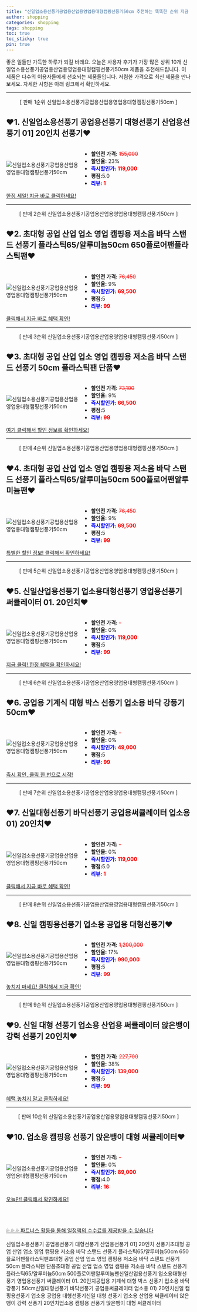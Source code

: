 ```yaml
---
title: "신일업소용선풍기공업용산업용영업용대형캠핑선풍기50cm 추천하는 똑똑한 순위 지금 확인 신일업소용선풍기 공업용선풍기 대형선풍기 산업용선풍기 01]"
author: shopping
categories: shopping
tags: shopping
toc: true
toc_sticky: true
pin: true
---
```

좋은 일들만 가득한 하루가 되길 바래요. 오늘은 사용자 후기가 가장 많은 상위 10개 신일업소용선풍기공업용산업용영업용대형캠핑선풍기50cm 제품을 추천해드립니다. 이 제품은 다수의 이용자들에게 선호되는 제품들입니다. 저렴한 가격으로 최신 제품을 만나보세요. 자세한 사항은 아래 링크에서 확인하세요.

---
<p class="toplist" style="margin: 0 auto; display: block; width: fit-content;">[ 판매 1순위 신일업소용선풍기공업용산업용영업용대형캠핑선풍기50cm ]</p>

<h2><strong>❤️1. 신일업소용선풍기 공업용선풍기 대형선풍기 산업용선풍기 01] 20인치 선풍기❤️</strong></h2>

<div style="display: flex; align-items: center;">
    <div style="flex: 0.4;">
        <img src="https://thumbnail8.coupangcdn.com/thumbnails/remote/230x230ex/image/vendor_inventory/b2f9/00523a33efd90e564ada1972681b584f0d2f4b5164bdee9c3e74de5dd34c.jpg" alt="신일업소용선풍기공업용산업용영업용대형캠핑선풍기50cm" style="max-width: 100%;">
    </div>
    <div style="flex: 0.6; margin-left: 10px;">
        <ul>
            <li><strong>할인전 가격:</strong> <del style="color: red;">155,000</del></li>
            <li><strong>할인율:</strong> 23%</li>
            <li><span style='color:blue'><strong>즉시할인가:</strong></span> <span style='color:red'><strong>119,000</strong></span></li>
            <li><strong>평점:</strong>5.0</li>
            <li><span style='color:blue'><strong>리뷰:</strong></span> <span style='color:red'><strong>1</strong></span></li>
        </ul>
    </div>
</div>
<div class="center">
    <a href="https://William4Davisa.github.io?lptag=AF9450613&subid=githubio&pageKey=8129474388&traceid=V0-153&itemId=23084368987&vendorItemId=90117846281" class="myButton">
        한정 세일! 지금 바로 클릭하세요!
    </a>
</div>


---
<p class="toplist" style="margin: 0 auto; display: block; width: fit-content;">[ 판매 2순위 신일업소용선풍기공업용산업용영업용대형캠핑선풍기50cm ]</p>

<h2><strong>❤️2. 초대형 공업 산업 업소 영업 캠핑용 저소음 바닥 스탠드 선풍기 플라스틱65/알루미늄50cm 650플로어팬플라스틱팬❤️</strong></h2>

<div style="display: flex; align-items: center;">
    <div style="flex: 0.4;">
        <img src="https://thumbnail9.coupangcdn.com/thumbnails/remote/230x230ex/image/vendor_inventory/8a03/ead2082f7cb7c6488817337dd341d936e42eaf81945a49f571e0dc3d8b2e.jpg" alt="신일업소용선풍기공업용산업용영업용대형캠핑선풍기50cm" style="max-width: 100%;">
    </div>
    <div style="flex: 0.6; margin-left: 10px;">
        <ul>
            <li><strong>할인전 가격:</strong> <del style="color: red;">76,450</del></li>
            <li><strong>할인율:</strong> 9%</li>
            <li><span style='color:blue'><strong>즉시할인가:</strong></span> <span style='color:red'><strong>69,500</strong></span></li>
            <li><strong>평점:</strong>5</li>
            <li><span style='color:blue'><strong>리뷰:</strong></span> <span style='color:red'><strong>99</strong></span></li>
        </ul>
    </div>
</div>
<div class="center">
    <a href="https://William4Davisa.github.io?lptag=AF9450613&subid=githubio&pageKey=7366970257&traceid=V0-153&itemId=18993907041&vendorItemId=86119062796" class="myButton">
        클릭해서 지금 바로 혜택 확인!
    </a>
</div>


---
<p class="toplist" style="margin: 0 auto; display: block; width: fit-content;">[ 판매 3순위 신일업소용선풍기공업용산업용영업용대형캠핑선풍기50cm ]</p>

<h2><strong>❤️3. 초대형 공업 산업 업소 영업 캠핑용 저소음 바닥 스탠드 선풍기 50cm 플라스틱팬 단품❤️</strong></h2>

<div style="display: flex; align-items: center;">
    <div style="flex: 0.4;">
        <img src="https://thumbnail9.coupangcdn.com/thumbnails/remote/230x230ex/image/vendor_inventory/8a03/ead2082f7cb7c6488817337dd341d936e42eaf81945a49f571e0dc3d8b2e.jpg" alt="신일업소용선풍기공업용산업용영업용대형캠핑선풍기50cm" style="max-width: 100%;">
    </div>
    <div style="flex: 0.6; margin-left: 10px;">
        <ul>
            <li><strong>할인전 가격:</strong> <del style="color: red;">73,100</del></li>
            <li><strong>할인율:</strong> 9%</li>
            <li><span style='color:blue'><strong>즉시할인가:</strong></span> <span style='color:red'><strong>66,500</strong></span></li>
            <li><strong>평점:</strong>5</li>
            <li><span style='color:blue'><strong>리뷰:</strong></span> <span style='color:red'><strong>99</strong></span></li>
        </ul>
    </div>
</div>
<div class="center">
    <a href="https://William4Davisa.github.io?lptag=AF9450613&subid=githubio&pageKey=7366970168&traceid=V0-153&itemId=18993906685&vendorItemId=86119062020" class="myButton">
        여기 클릭해서 할인 정보를 확인하세요!
    </a>
</div>


---
<p class="toplist" style="margin: 0 auto; display: block; width: fit-content;">[ 판매 4순위 신일업소용선풍기공업용산업용영업용대형캠핑선풍기50cm ]</p>

<h2><strong>❤️4. 초대형 공업 산업 업소 영업 캠핑용 저소음 바닥 스탠드 선풍기 플라스틱65/알루미늄50cm 500플로어팬알루미늄팬❤️</strong></h2>

<div style="display: flex; align-items: center;">
    <div style="flex: 0.4;">
        <img src="https://thumbnail9.coupangcdn.com/thumbnails/remote/230x230ex/image/vendor_inventory/8a03/ead2082f7cb7c6488817337dd341d936e42eaf81945a49f571e0dc3d8b2e.jpg" alt="신일업소용선풍기공업용산업용영업용대형캠핑선풍기50cm" style="max-width: 100%;">
    </div>
    <div style="flex: 0.6; margin-left: 10px;">
        <ul>
            <li><strong>할인전 가격:</strong> <del style="color: red;">76,450</del></li>
            <li><strong>할인율:</strong> 9%</li>
            <li><span style='color:blue'><strong>즉시할인가:</strong></span> <span style='color:red'><strong>69,500</strong></span></li>
            <li><strong>평점:</strong>5</li>
            <li><span style='color:blue'><strong>리뷰:</strong></span> <span style='color:red'><strong>99</strong></span></li>
        </ul>
    </div>
</div>
<div class="center">
    <a href="https://William4Davisa.github.io?lptag=AF9450613&subid=githubio&pageKey=7366970257&traceid=V0-153&itemId=18993907039&vendorItemId=86119062793" class="myButton">
        특별한 할인 정보! 클릭해서 확인하세요!
    </a>
</div>


---
<p class="toplist" style="margin: 0 auto; display: block; width: fit-content;">[ 판매 5순위 신일업소용선풍기공업용산업용영업용대형캠핑선풍기50cm ]</p>

<h2><strong>❤️5. 신일산업용선풍기 업소용대형선풍기 영업용선풍기 써큘레이터 01. 20인치❤️</strong></h2>

<div style="display: flex; align-items: center;">
    <div style="flex: 0.4;">
        <img src="https://thumbnail8.coupangcdn.com/thumbnails/remote/230x230ex/image/vendor_inventory/a751/7a1c8fcdf2bde43a10fc945e37103514113e832f51d28886be0d63047443.jpg" alt="신일업소용선풍기공업용산업용영업용대형캠핑선풍기50cm" style="max-width: 100%;">
    </div>
    <div style="flex: 0.6; margin-left: 10px;">
        <ul>
            <li><strong>할인전 가격:</strong> <del style="color: red;">-</del></li>
            <li><strong>할인율:</strong> 0%</li>
            <li><span style='color:blue'><strong>즉시할인가:</strong></span> <span style='color:red'><strong>119,000</strong></span></li>
            <li><strong>평점:</strong>5</li>
            <li><span style='color:blue'><strong>리뷰:</strong></span> <span style='color:red'><strong>99</strong></span></li>
        </ul>
    </div>
</div>
<div class="center">
    <a href="https://William4Davisa.github.io?lptag=AF9450613&subid=githubio&pageKey=8129451792&traceid=V0-153&itemId=23084287378&vendorItemId=90117765143" class="myButton">
        지금 클릭! 한정 혜택을 확인하세요!
    </a>
</div>


---
<p class="toplist" style="margin: 0 auto; display: block; width: fit-content;">[ 판매 6순위 신일업소용선풍기공업용산업용영업용대형캠핑선풍기50cm ]</p>

<h2><strong>❤️6. 공업용 기계식 대형 박스 선풍기 업소용 바닥 강풍기 50cm❤️</strong></h2>

<div style="display: flex; align-items: center;">
    <div style="flex: 0.4;">
        <img src="https://thumbnail7.coupangcdn.com/thumbnails/remote/230x230ex/image/vendor_inventory/bb65/12257e94ccf3f614b5379dccc0fb461b5cdc6586f573f60f5d4be5a9ad39.png" alt="신일업소용선풍기공업용산업용영업용대형캠핑선풍기50cm" style="max-width: 100%;">
    </div>
    <div style="flex: 0.6; margin-left: 10px;">
        <ul>
            <li><strong>할인전 가격:</strong> <del style="color: red;">-</del></li>
            <li><strong>할인율:</strong> 0%</li>
            <li><span style='color:blue'><strong>즉시할인가:</strong></span> <span style='color:red'><strong>49,000</strong></span></li>
            <li><strong>평점:</strong>5</li>
            <li><span style='color:blue'><strong>리뷰:</strong></span> <span style='color:red'><strong>99</strong></span></li>
        </ul>
    </div>
</div>
<div class="center">
    <a href="https://William4Davisa.github.io?lptag=AF9450613&subid=githubio&pageKey=6545289377&traceid=V0-153&itemId=14589985467&vendorItemId=81831963121" class="myButton">
        즉시 확인, 클릭 한 번으로 시작!
    </a>
</div>


---
<p class="toplist" style="margin: 0 auto; display: block; width: fit-content;">[ 판매 7순위 신일업소용선풍기공업용산업용영업용대형캠핑선풍기50cm ]</p>

<h2><strong>❤️7. 신일대형선풍기 바닥선풍기 공업용써큘레이터 업소용 01) 20인치❤️</strong></h2>

<div style="display: flex; align-items: center;">
    <div style="flex: 0.4;">
        <img src="https://thumbnail9.coupangcdn.com/thumbnails/remote/230x230ex/image/vendor_inventory/660d/cb28ca23ab855330d9441928e603ba8c7f1fcccc7b9394f0072b9bf469d9.jpg" alt="신일업소용선풍기공업용산업용영업용대형캠핑선풍기50cm" style="max-width: 100%;">
    </div>
    <div style="flex: 0.6; margin-left: 10px;">
        <ul>
            <li><strong>할인전 가격:</strong> <del style="color: red;">-</del></li>
            <li><strong>할인율:</strong> 0%</li>
            <li><span style='color:blue'><strong>즉시할인가:</strong></span> <span style='color:red'><strong>119,000</strong></span></li>
            <li><strong>평점:</strong>5.0</li>
            <li><span style='color:blue'><strong>리뷰:</strong></span> <span style='color:red'><strong>1</strong></span></li>
        </ul>
    </div>
</div>
<div class="center">
    <a href="https://William4Davisa.github.io?lptag=AF9450613&subid=githubio&pageKey=8129462262&traceid=V0-153&itemId=23084324226&vendorItemId=90117801987" class="myButton">
        클릭해서 지금 바로 혜택 확인!
    </a>
</div>


---
<p class="toplist" style="margin: 0 auto; display: block; width: fit-content;">[ 판매 8순위 신일업소용선풍기공업용산업용영업용대형캠핑선풍기50cm ]</p>

<h2><strong>❤️8. 신일 캠핑용선풍기 업소용 공업용 대형선풍기❤️</strong></h2>

<div style="display: flex; align-items: center;">
    <div style="flex: 0.4;">
        <img src="https://thumbnail10.coupangcdn.com/thumbnails/remote/230x230ex/image/vendor_inventory/4f52/8be47cb4deb5253e4d1cda1a3d626f75885408212f35ce46e2b6132dae81.jpg" alt="신일업소용선풍기공업용산업용영업용대형캠핑선풍기50cm" style="max-width: 100%;">
    </div>
    <div style="flex: 0.6; margin-left: 10px;">
        <ul>
            <li><strong>할인전 가격:</strong> <del style="color: red;">1,200,000</del></li>
            <li><strong>할인율:</strong> 17%</li>
            <li><span style='color:blue'><strong>즉시할인가:</strong></span> <span style='color:red'><strong>990,000</strong></span></li>
            <li><strong>평점:</strong>5</li>
            <li><span style='color:blue'><strong>리뷰:</strong></span> <span style='color:red'><strong>99</strong></span></li>
        </ul>
    </div>
</div>
<div class="center">
    <a href="https://William4Davisa.github.io?lptag=AF9450613&subid=githubio&pageKey=7353113539&traceid=V0-153&itemId=18926688391&vendorItemId=86053624398" class="myButton">
        놓치지 마세요! 클릭해서 지금 확인!
    </a>
</div>


---
<p class="toplist" style="margin: 0 auto; display: block; width: fit-content;">[ 판매 9순위 신일업소용선풍기공업용산업용영업용대형캠핑선풍기50cm ]</p>

<h2><strong>❤️9. 신일 대형 선풍기 업소용 산업용 써큘레이터 앉은뱅이 강력 선풍기 20인치❤️</strong></h2>

<div style="display: flex; align-items: center;">
    <div style="flex: 0.4;">
        <img src="https://thumbnail9.coupangcdn.com/thumbnails/remote/230x230ex/image/vendor_inventory/34e1/3423d05c9c90aa60ee0168e042a31a807a606b61ca10e308119cf87fbbc6.jpg" alt="신일업소용선풍기공업용산업용영업용대형캠핑선풍기50cm" style="max-width: 100%;">
    </div>
    <div style="flex: 0.6; margin-left: 10px;">
        <ul>
            <li><strong>할인전 가격:</strong> <del style="color: red;">227,700</del></li>
            <li><strong>할인율:</strong> 38%</li>
            <li><span style='color:blue'><strong>즉시할인가:</strong></span> <span style='color:red'><strong>139,000</strong></span></li>
            <li><strong>평점:</strong>5</li>
            <li><span style='color:blue'><strong>리뷰:</strong></span> <span style='color:red'><strong>99</strong></span></li>
        </ul>
    </div>
</div>
<div class="center">
    <a href="https://William4Davisa.github.io?lptag=AF9450613&subid=githubio&pageKey=8054398521&traceid=V0-153&itemId=22601525032&vendorItemId=89643169460" class="myButton">
        혜택 놓치지 말고 클릭하세요!
    </a>
</div>


---
<p class="toplist" style="margin: 0 auto; display: block; width: fit-content;">[ 판매 10순위 신일업소용선풍기공업용산업용영업용대형캠핑선풍기50cm ]</p>

<h2><strong>❤️10. 업소용 캠핑용 선풍기 앉은뱅이 대형 써큘레이터❤️</strong></h2>

<div style="display: flex; align-items: center;">
    <div style="flex: 0.4;">
        <img src="https://thumbnail9.coupangcdn.com/thumbnails/remote/230x230ex/image/vendor_inventory/c734/64abc62f9b6c61a3b17866205241e119c03524482c365eb511db0ba1a749.jpg" alt="신일업소용선풍기공업용산업용영업용대형캠핑선풍기50cm" style="max-width: 100%;">
    </div>
    <div style="flex: 0.6; margin-left: 10px;">
        <ul>
            <li><strong>할인전 가격:</strong> <del style="color: red;">-</del></li>
            <li><strong>할인율:</strong> 0%</li>
            <li><span style='color:blue'><strong>즉시할인가:</strong></span> <span style='color:red'><strong>89,000</strong></span></li>
            <li><strong>평점:</strong>4.0</li>
            <li><span style='color:blue'><strong>리뷰:</strong></span> <span style='color:red'><strong>16</strong></span></li>
        </ul>
    </div>
</div>
<div class="center">
    <a href="https://William4Davisa.github.io?lptag=AF9450613&subid=githubio&pageKey=6540601888&traceid=V0-153&itemId=14560516751&vendorItemId=81802791899" class="myButton">
        오늘만! 클릭해서 확인하세요!
    </a>
</div>

<br><br><br>[💦 💦 💦 파트너스 활동을 통해 일정액의 수수료를 제공받을 수 있습니다](https://link.coupang.com/a/bcpT2c)<br><br>신일업소용선풍기 공업용선풍기 대형선풍기 산업용선풍기 01] 20인치 선풍기초대형 공업 산업 업소 영업 캠핑용 저소음 바닥 스탠드 선풍기 플라스틱65/알루미늄50cm 650플로어팬플라스틱팬초대형 공업 산업 업소 영업 캠핑용 저소음 바닥 스탠드 선풍기 50cm 플라스틱팬 단품초대형 공업 산업 업소 영업 캠핑용 저소음 바닥 스탠드 선풍기 플라스틱65/알루미늄50cm 500플로어팬알루미늄팬신일산업용선풍기 업소용대형선풍기 영업용선풍기 써큘레이터 01. 20인치공업용 기계식 대형 박스 선풍기 업소용 바닥 강풍기 50cm신일대형선풍기 바닥선풍기 공업용써큘레이터 업소용 01) 20인치신일 캠핑용선풍기 업소용 공업용 대형선풍기신일 대형 선풍기 업소용 산업용 써큘레이터 앉은뱅이 강력 선풍기 20인치업소용 캠핑용 선풍기 앉은뱅이 대형 써큘레이터
